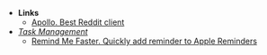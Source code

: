 - **Links**
	- [Apollo. Best Reddit client](https://apps.apple.com/by/app/apollo-for-reddit/id979274575)
- *[Task Management](../../../../../Learning/Task%20Management.md)*
	- [Remind Me Faster. Quickly add reminder to Apple Reminders](https://apps.apple.com/by/app/remind-me-faster/id985555908)